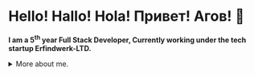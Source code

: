 # Hello! Hallo! Hola! Привет! Агов! 👋

<b>I am a 5<sup>th</sup> year Full Stack Developer, Currently working under the tech startup Erfindwerk-LTD.</b>

<details>
<summary>
  More about me.
</summary>

|Languages i speak.|
| ------------- |
| English (duh) |
| German        |
| Norwegian     |

## Languages i can code in:
- Javascript (console/web)
- Typescript (console/web)
- C++
- C#
- C
- Java
- HTML
- CSS
- PHP
- NoSQL
- SQL

</details>
